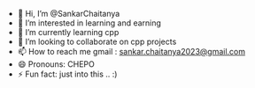 - 👋 Hi, I’m @SankarChaitanya
- 👀 I’m interested in learning and earning
- 🌱 I’m currently learning cpp
- 💞️ I’m looking to collaborate on cpp projects
- 📫 How to reach me gmail : sankar.chaitanya2023@gmail.com
- 😄 Pronouns: CHEPO
- ⚡ Fun fact: just into this .. :)

<!---
SankarChaitanya/SankarChaitanya is a ✨ special ✨ repository because its `README.md` (this file) appears on your GitHub profile.
You can click the Preview link to take a look at your changes.
--->

